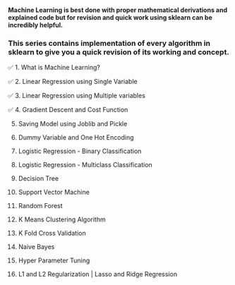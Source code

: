 #### Machine Learning is best done with proper mathematical derivations and explained code but for revision and quick work using sklearn can be incredibly helpful. 
### This series contains implementation of every algorithm in sklearn to give you a quick revision of its working and concept.

✅ 1. What is Machine Learning?

✅ 2. Linear Regression using Single Variable

✅ 3. Linear Regression using Multiple variables

✅ 4. Gradient Descent and Cost Function

5. Saving Model using Joblib and Pickle

6. Dummy Variable and One Hot Encoding

7. Logistic Regression - Binary Classification

8. Logistic Regression - Multiclass Classification

9. Decision Tree

10. Support Vector Machine

11. Random Forest

12. K Means Clustering Algorithm

13. K Fold Cross Validation

14. Naive Bayes

15. Hyper Parameter Tuning

16. L1 and L2 Regularization | Lasso and Ridge Regression
